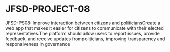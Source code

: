 # JFSD-PROJECT-08

JFSD-PS08: Improve interaction between citizens and politiciansCreate a web app that makes it easier for citizens to communicate with their elected representatives.The platform should allow users to report issues,
provide feedback, and receive updates frompoliticians, improving transparency and responsiveness in governance
